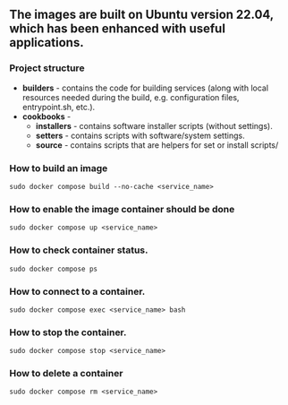 ## The images are built on Ubuntu version 22.04, which has been enhanced with useful applications.

### Project structure
* **builders** -  contains the code for building services (along with local resources needed during the build, e.g. configuration files, entrypoint.sh, etc.).
* **cookbooks** - 
  * **installers** - contains software installer scripts (without settings).
  * **setters** - contains scripts with software/system settings.
  * **source** - contains scripts that are helpers for set or install scripts/

### How to build an image
```
sudo docker compose build --no-cache <service_name>
```

### How to enable the image container should be done
```
sudo docker compose up <service_name>
```

### How to check container status.
```
sudo docker compose ps
```

### How to connect to a container.
```
sudo docker compose exec <service_name> bash
```

### How to stop the container.
```
sudo docker compose stop <service_name>
```

### How to delete a container
```
sudo docker compose rm <service_name>
```
